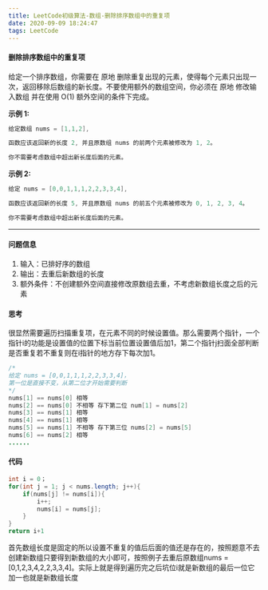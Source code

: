 ```yaml
---
title: LeetCode初级算法-数组-删除排序数组中的重复项
date: 2020-09-09 18:24:47
tags: LeetCode
---
```


#### 删除排序数组中的重复项

给定一个排序数组，你需要在 原地 删除重复出现的元素，使得每个元素只出现一次，返回移除后数组的新长度。不要使用额外的数组空间，你必须在 原地 修改输入数组 并在使用 O(1) 额外空间的条件下完成。<!--more-->

**示例 1:**

```java
给定数组 nums = [1,1,2], 

函数应该返回新的长度 2, 并且原数组 nums 的前两个元素被修改为 1, 2。 

你不需要考虑数组中超出新长度后面的元素。
```

**示例 2:**

```java
给定 nums = [0,0,1,1,1,2,2,3,3,4],

函数应该返回新的长度 5, 并且原数组 nums 的前五个元素被修改为 0, 1, 2, 3, 4。

你不需要考虑数组中超出新长度后面的元素。
```



---

#### 问题信息

1. 输入：已排好序的数组
3. 输出：去重后新数组的长度
4. 额外条件：不创建额外空间直接修改原数组去重，不考虑新数组长度之后的元素

#### 思考

很显然需要遍历扫描重复项，在元素不同的时候设置值。那么需要两个指针，一个指针i的功能是设置值的位置下标当前位置设置值后加1，第二个指针j扫面全部判断是否重复若不重复则在i指针的地方存下每次加1。

```java
/*
给定 nums = [0,0,1,1,1,2,2,3,3,4]，
第一位是直接不变，从第二位才开始需要判断
*/
nums[1] == nums[0] 相等 
nums[2] == nums[0] 不相等 存下第二位 num[1] = nums[2]
nums[3] == nums[1] 相等
nums[4] == nums[1] 相等
nums[5] == nums[1] 不相等 存下第三位 nums[2] = nums[5]
nums[6] == nums[2] 相等
......
```

#### 代码

```java
int i = 0；
for(int j = 1; j < nums.length; j++){
    if(nums[j] != nums[i]){
        i++;
        nums[i] = nums[j];
    }
}
return i+1
```

首先数组长度是固定的所以设置不重复的值后后面的值还是存在的，按照题意不去创建新数组只要得到新数组的大小即可，按照例子去重后原数组nums = [0,1,2,3,4,2,2,3,3,4]。实际上就是得到遍历完之后坑位i就是新数组的最后一位它加一也就是新数组长度

